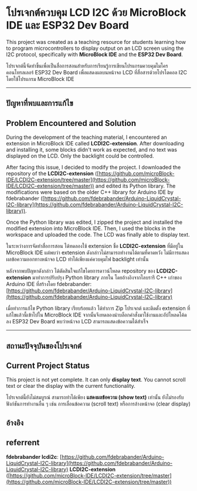 # โปรเจกต์ควบคุม LCD I2C ด้วย MicroBlock IDE และ ESP32 Dev Board

This project was created as a teaching resource for students learning how to program microcontrollers to display output on an LCD screen using the I2C protocol, specifically with **MicroBlock IDE** and the **ESP32 Dev Board**.

โปรเจกต์นี้จัดทำขึ้นเพื่อเป็นสื่อการสอนสำหรับการเรียนรู้การเขียนโปรแกรมควบคุมไมโครคอนโทรลเลอร์ ESP32 Dev Board เพื่อแสดงผลบนหน้าจอ LCD ที่สื่อสารด้วยโปรโตคอล I2C โดยใช้โปรแกรม MicroBlock IDE

---

## ปัญหาที่พบและการแก้ไข
## Problem Encountered and Solution

During the development of the teaching material, I encountered an extension in MicroBlock IDE called **LCDI2C-extension**. After downloading and installing it, some blocks didn't work as expected, and no text was displayed on the LCD. Only the backlight could be controlled.

After facing this issue, I decided to modify the project. I downloaded the repository of the **LCDI2C-extension** ([https://github.com/microBlock-IDE/LCDI2C-extension/tree/master](https://github.com/microBlock-IDE/LCDI2C-extension/tree/master)) and edited its Python library. The modifications were based on the older C++ library for Arduino IDE by fdebrabander ([https://github.com/fdebrabander/Arduino-LiquidCrystal-I2C-library](https://github.com/fdebrabander/Arduino-LiquidCrystal-I2C-library)).

Once the Python library was edited, I zipped the project and installed the modified extension into MicroBlock IDE. Then, I used the blocks in the workspace and uploaded the code. The LCD was finally able to display text.

ในระหว่างการจัดทำสื่อการสอน ได้ทดลองใช้ extension ชื่อ **LCDI2C-extension** ที่มีอยู่ใน MicroBlock IDE แต่พบว่า extension ดังกล่าวไม่สามารถทำงานได้ตามที่คาดหวัง ไม่มีการแสดงผลข้อความออกทางหน้าจอ LCD ทำได้เพียงแค่ควบคุมไฟ backlight เท่านั้น

หลังจากพบปัญหาดังกล่าว ได้ตัดสินใจแก้ไขโดยการดาวน์โหลด repository ของ **LCDI2C-extension** มาทำการปรับปรุง Python library ภายใน โดยอ้างอิงจากไลบรารี C++ เก่าของ Arduino IDE ที่สร้างโดย fdebrabander: [https://github.com/fdebrabander/Arduino-LiquidCrystal-I2C-library](https://github.com/fdebrabander/Arduino-LiquidCrystal-I2C-library)

เมื่อทำการแก้ไข Python library เรียบร้อยแล้ว ได้ทำการ Zip โปรเจกต์ และติดตั้ง extension ที่แก้ไขแล้วนี้เข้าไปใน MicroBlock IDE จากนั้นจึงทดลองนำบล็อกคำสั่งมาใช้งานและอัปโหลดโค้ดลง ESP32 Dev Board พบว่าหน้าจอ LCD สามารถแสดงข้อความได้สำเร็จ

---

## สถานะปัจจุบันของโปรเจกต์
## Current Project Status

This project is not yet complete. It can only **display text**. You cannot scroll text or clear the display with the current functionality.

โปรเจกต์นี้ยังไม่สมบูรณ์ สามารถทำได้เพียง **แสดงผลข้อความ (show text)** เท่านั้น ยังไม่รองรับฟังก์ชันการทำงานอื่น ๆ เช่น การเลื่อนข้อความ (scroll text) หรือการล้างหน้าจอ (clear display)

## อ้างอิง
## referrent
**fdebrabander lcdi2c**: [https://github.com/fdebrabander/Arduino-LiquidCrystal-I2C-library](https://github.com/fdebrabander/Arduino-LiquidCrystal-I2C-library)
**LCDI2C-extension** ([https://github.com/microBlock-IDE/LCDI2C-extension/tree/master](https://github.com/microBlock-IDE/LCDI2C-extension/tree/master))
